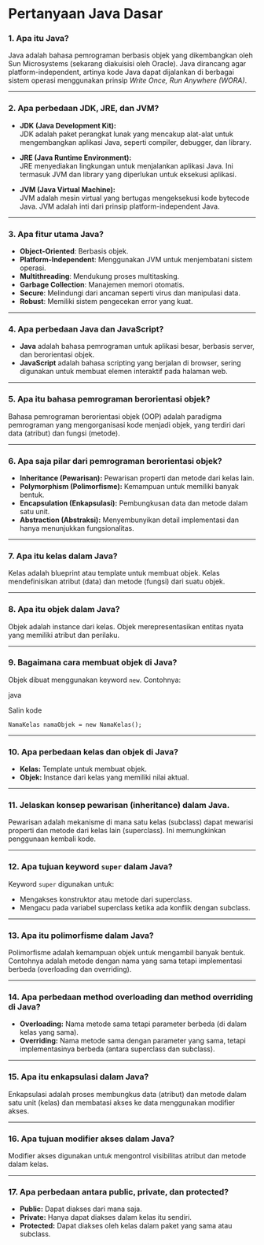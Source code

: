 # Pertanyaan Java Dasar
### 1. **Apa itu Java?**

Java adalah bahasa pemrograman berbasis objek yang dikembangkan oleh Sun Microsystems (sekarang diakuisisi oleh Oracle). Java dirancang agar platform-independent, artinya kode Java dapat dijalankan di berbagai sistem operasi menggunakan prinsip _Write Once, Run Anywhere (WORA)_.

---

### 2. **Apa perbedaan JDK, JRE, dan JVM?**

- **JDK (Java Development Kit):**  
    JDK adalah paket perangkat lunak yang mencakup alat-alat untuk mengembangkan aplikasi Java, seperti compiler, debugger, dan library.
    
- **JRE (Java Runtime Environment):**  
    JRE menyediakan lingkungan untuk menjalankan aplikasi Java. Ini termasuk JVM dan library yang diperlukan untuk eksekusi aplikasi.
    
- **JVM (Java Virtual Machine):**  
    JVM adalah mesin virtual yang bertugas mengeksekusi kode bytecode Java. JVM adalah inti dari prinsip platform-independent Java.
    

---

### 3. **Apa fitur utama Java?**

- **Object-Oriented**: Berbasis objek.
- **Platform-Independent**: Menggunakan JVM untuk menjembatani sistem operasi.
- **Multithreading**: Mendukung proses multitasking.
- **Garbage Collection**: Manajemen memori otomatis.
- **Secure**: Melindungi dari ancaman seperti virus dan manipulasi data.
- **Robust**: Memiliki sistem pengecekan error yang kuat.

---

### 4. **Apa perbedaan Java dan JavaScript?**

- **Java** adalah bahasa pemrograman untuk aplikasi besar, berbasis server, dan berorientasi objek.
- **JavaScript** adalah bahasa scripting yang berjalan di browser, sering digunakan untuk membuat elemen interaktif pada halaman web.

---

### 5. **Apa itu bahasa pemrograman berorientasi objek?**

Bahasa pemrograman berorientasi objek (OOP) adalah paradigma pemrograman yang mengorganisasi kode menjadi objek, yang terdiri dari data (atribut) dan fungsi (metode).

---

### 6. **Apa saja pilar dari pemrograman berorientasi objek?**

- **Inheritance (Pewarisan):** Pewarisan properti dan metode dari kelas lain.
- **Polymorphism (Polimorfisme):** Kemampuan untuk memiliki banyak bentuk.
- **Encapsulation (Enkapsulasi):** Pembungkusan data dan metode dalam satu unit.
- **Abstraction (Abstraksi):** Menyembunyikan detail implementasi dan hanya menunjukkan fungsionalitas.

---

### 7. **Apa itu kelas dalam Java?**

Kelas adalah blueprint atau template untuk membuat objek. Kelas mendefinisikan atribut (data) dan metode (fungsi) dari suatu objek.

---

### 8. **Apa itu objek dalam Java?**

Objek adalah instance dari kelas. Objek merepresentasikan entitas nyata yang memiliki atribut dan perilaku.

---

### 9. **Bagaimana cara membuat objek di Java?**

Objek dibuat menggunakan keyword `new`. Contohnya:

java

Salin kode

`NamaKelas namaObjek = new NamaKelas();`

---

### 10. **Apa perbedaan kelas dan objek di Java?**

- **Kelas:** Template untuk membuat objek.
- **Objek:** Instance dari kelas yang memiliki nilai aktual.

---

### 11. **Jelaskan konsep pewarisan (inheritance) dalam Java.**

Pewarisan adalah mekanisme di mana satu kelas (subclass) dapat mewarisi properti dan metode dari kelas lain (superclass). Ini memungkinkan penggunaan kembali kode.

---

### 12. **Apa tujuan keyword `super` dalam Java?**

Keyword `super` digunakan untuk:

- Mengakses konstruktor atau metode dari superclass.
- Mengacu pada variabel superclass ketika ada konflik dengan subclass.

---

### 13. **Apa itu polimorfisme dalam Java?**

Polimorfisme adalah kemampuan objek untuk mengambil banyak bentuk. Contohnya adalah metode dengan nama yang sama tetapi implementasi berbeda (overloading dan overriding).

---

### 14. **Apa perbedaan method overloading dan method overriding di Java?**

- **Overloading:** Nama metode sama tetapi parameter berbeda (di dalam kelas yang sama).
- **Overriding:** Nama metode sama dengan parameter yang sama, tetapi implementasinya berbeda (antara superclass dan subclass).

---

### 15. **Apa itu enkapsulasi dalam Java?**

Enkapsulasi adalah proses membungkus data (atribut) dan metode dalam satu unit (kelas) dan membatasi akses ke data menggunakan modifier akses.

---

### 16. **Apa tujuan modifier akses dalam Java?**

Modifier akses digunakan untuk mengontrol visibilitas atribut dan metode dalam kelas.

---

### 17. **Apa perbedaan antara public, private, dan protected?**

- **Public:** Dapat diakses dari mana saja.
- **Private:** Hanya dapat diakses dalam kelas itu sendiri.
- **Protected:** Dapat diakses oleh kelas dalam paket yang sama atau subclass.